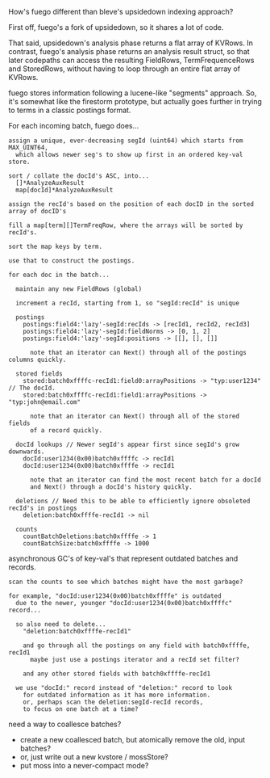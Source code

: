 How's fuego different than bleve's upsidedown indexing approach?

First off, fuego's a fork of upsidedown, so it shares a lot of code.

That said, upsidedown's analysis phase returns a flat array of KVRows.
In contrast, fuego's analysis phase returns an analysis result struct,
so that later codepaths can access the resulting FieldRows,
TermFrequenceRows and StoredRows, without having to loop through an
entire flat array of KVRows.

fuego stores information following a lucene-like "segments" approach.
So, it's somewhat like the firestorm prototype, but actually goes
further in trying to terms in a classic postings format.

For each incoming batch, fuego does...

    assign a unique, ever-decreasing segId (uint64) which starts from MAX_UINT64,
      which allows newer seg's to show up first in an ordered key-val store.

    sort / collate the docId's ASC, into...
      []*AnalyzeAuxResult
      map[docId]*AnalyzeAuxResult

    assign the recId's based on the position of each docID in the sorted array of docID's

    fill a map[term][]TermFreqRow, where the arrays will be sorted by recId's.

    sort the map keys by term.

    use that to construct the postings.

    for each doc in the batch...

      maintain any new FieldRows (global)

      increment a recId, starting from 1, so "segId:recId" is unique

      postings
        postings:field4:'lazy'-segId:recIds -> [recId1, recId2, recId3]
        postings:field4:'lazy'-segId:fieldNorms -> [0, 1, 2]
        postings:field4:'lazy'-segId:positions -> [[], [], []]

          note that an iterator can Next() through all of the postings columns quickly.

      stored fields
        stored:batch0xffffc-recId1:field0:arrayPositions -> "typ:user1234" // The docId.
        stored:batch0xffffc-recId1:field1:arrayPositions -> "typ:john@email.com"

          note that an iterator can Next() through all of the stored fields
          of a record quickly.

      docId lookups // Newer segId's appear first since segId's grow downwards.
        docId:user1234(0x00)batch0xffffc -> recId1
        docId:user1234(0x00)batch0xffffe -> recId1

          note that an iterator can find the most recent batch for a docId
          and Next() through a docId's history quickly.

      deletions // Need this to be able to efficiently ignore obsoleted recId's in postings
        deletion:batch0xffffe-recId1 -> nil

      counts
        countBatchDeletions:batch0xffffe -> 1
        countBatchSize:batch0xffffe -> 1000

asynchronous GC's of key-val's
    that represent outdated batches and records.

    scan the counts to see which batches might have the most garbage?

    for example, "docId:user1234(0x00)batch0xffffe" is outdated
      due to the newer, younger "docId:user1234(0x00)batch0xffffc" record...

      so also need to delete...
        "deletion:batch0xffffe-recId1"

        and go through all the postings on any field with batch0xffffe, recId1
          maybe just use a postings iterator and a recId set filter?

        and any other stored fields with batch0xffffe-recId1

      we use "docId:" record instead of "deletion:" record to look
        for outdated information as it has more information.
        or, perhaps scan the deletion:segId-recId records,
        to focus on one batch at a time?

need a way to coallesce batches?
- create a new coallesced batch, but atomically remove the old, input batches?
- or, just write out a new kvstore / mossStore?
- put moss into a never-compact mode?
